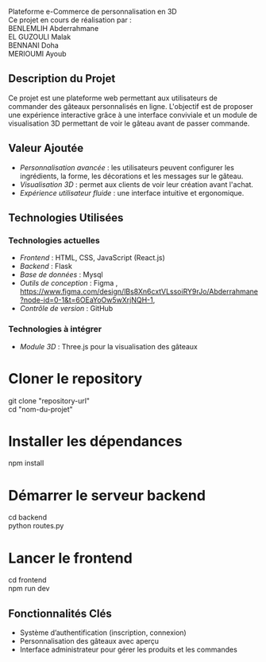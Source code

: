 Plateforme e-Commerce de personnalisation en 3D
<br>
Ce projet en cours de réalisation par  :<br>
BENLEMLIH Abderrahmane<br>
EL GUZOULI Malak<br>
BENNANI Doha<br>
MERIOUMI Ayoub <br>


## Description du Projet
Ce projet est une plateforme web permettant aux utilisateurs de commander des gâteaux personnalisés en ligne. L'objectif est de proposer une expérience interactive grâce à une interface conviviale et un module de visualisation 3D permettant de voir le gâteau avant de passer commande.

## Valeur Ajoutée
- *Personnalisation avancée* : les utilisateurs peuvent configurer les ingrédients, la forme, les décorations et les messages sur le gâteau.
- *Visualisation 3D* : permet aux clients de voir leur création avant l'achat.
- *Expérience utilisateur fluide* : une interface intuitive et ergonomique.

## Technologies Utilisées
### Technologies actuelles
- *Frontend* : HTML, CSS, JavaScript (React.js)
- *Backend* : Flask
- *Base de données* : Mysql
- *Outils de conception* : Figma ,<br> https://www.figma.com/design/lBs8Xn6cxtVLssoiRY9rJo/Abderrahmane?node-id=0-1&t=6OEaYoOw5wXrjNQH-1, 
- *Contrôle de version* : GitHub

### Technologies à intégrer
- *Module 3D* : Three.js pour la visualisation des gâteaux


# Cloner le repository
git clone "repository-url" <br>
cd "nom-du-projet"

# Installer les dépendances
npm install

# Démarrer le serveur backend
cd backend <br>
python routes.py

# Lancer le frontend
cd frontend <br>
npm run dev


## Fonctionnalités Clés
- Système d’authentification (inscription, connexion)
- Personnalisation des gâteaux avec aperçu
- Interface administrateur pour gérer les produits et les commandes
